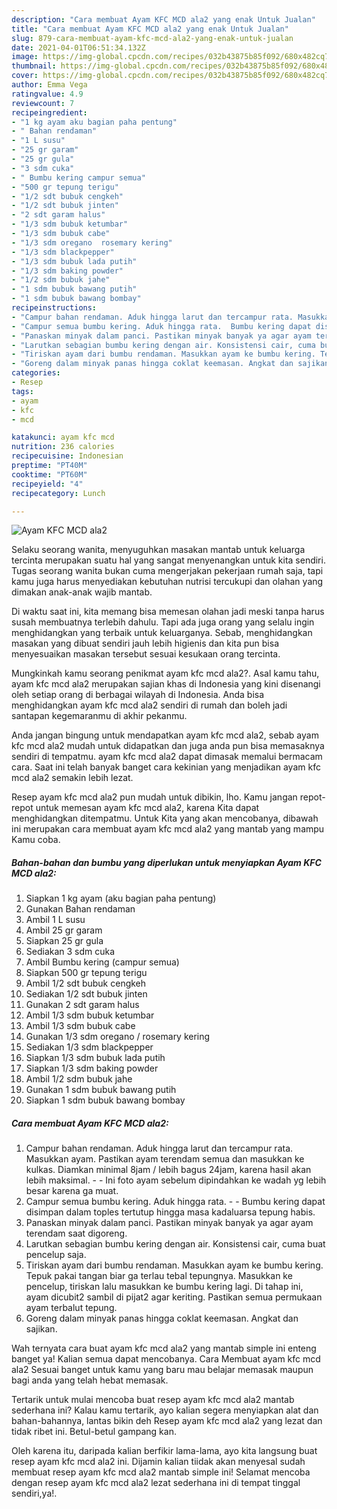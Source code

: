 ```yaml
---
description: "Cara membuat Ayam KFC MCD ala2 yang enak Untuk Jualan"
title: "Cara membuat Ayam KFC MCD ala2 yang enak Untuk Jualan"
slug: 879-cara-membuat-ayam-kfc-mcd-ala2-yang-enak-untuk-jualan
date: 2021-04-01T06:51:34.132Z
image: https://img-global.cpcdn.com/recipes/032b43875b85f092/680x482cq70/ayam-kfc-mcd-ala2-foto-resep-utama.jpg
thumbnail: https://img-global.cpcdn.com/recipes/032b43875b85f092/680x482cq70/ayam-kfc-mcd-ala2-foto-resep-utama.jpg
cover: https://img-global.cpcdn.com/recipes/032b43875b85f092/680x482cq70/ayam-kfc-mcd-ala2-foto-resep-utama.jpg
author: Emma Vega
ratingvalue: 4.9
reviewcount: 7
recipeingredient:
- "1 kg ayam aku bagian paha pentung"
- " Bahan rendaman"
- "1 L susu"
- "25 gr garam"
- "25 gr gula"
- "3 sdm cuka"
- " Bumbu kering campur semua"
- "500 gr tepung terigu"
- "1/2 sdt bubuk cengkeh"
- "1/2 sdt bubuk jinten"
- "2 sdt garam halus"
- "1/3 sdm bubuk ketumbar"
- "1/3 sdm bubuk cabe"
- "1/3 sdm oregano  rosemary kering"
- "1/3 sdm blackpepper"
- "1/3 sdm bubuk lada putih"
- "1/3 sdm baking powder"
- "1/2 sdm bubuk jahe"
- "1 sdm bubuk bawang putih"
- "1 sdm bubuk bawang bombay"
recipeinstructions:
- "Campur bahan rendaman. Aduk hingga larut dan tercampur rata. Masukkan ayam. Pastikan ayam terendam semua dan masukkan ke kulkas. Diamkan minimal 8jam / lebih bagus 24jam, karena hasil akan lebih maksimal.  Ini foto ayam sebelum dipindahkan ke wadah yg lebih besar karena ga muat."
- "Campur semua bumbu kering. Aduk hingga rata.  Bumbu kering dapat disimpan dalam toples tertutup hingga masa kadaluarsa tepung habis."
- "Panaskan minyak dalam panci. Pastikan minyak banyak ya agar ayam terendam saat digoreng."
- "Larutkan sebagian bumbu kering dengan air. Konsistensi cair, cuma buat pencelup saja."
- "Tiriskan ayam dari bumbu rendaman. Masukkan ayam ke bumbu kering. Tepuk pakai tangan biar ga terlau tebal tepungnya. Masukkan ke pencelup, tiriskan lalu masukkan ke bumbu kering lagi. Di tahap ini, ayam dicubit2 sambil di pijat2 agar keriting. Pastikan semua permukaan ayam terbalut tepung."
- "Goreng dalam minyak panas hingga coklat keemasan. Angkat dan sajikan."
categories:
- Resep
tags:
- ayam
- kfc
- mcd

katakunci: ayam kfc mcd 
nutrition: 236 calories
recipecuisine: Indonesian
preptime: "PT40M"
cooktime: "PT60M"
recipeyield: "4"
recipecategory: Lunch

---
```



![Ayam KFC MCD ala2](https://img-global.cpcdn.com/recipes/032b43875b85f092/680x482cq70/ayam-kfc-mcd-ala2-foto-resep-utama.jpg)

Selaku seorang wanita, menyuguhkan masakan mantab untuk keluarga tercinta merupakan suatu hal yang sangat menyenangkan untuk kita sendiri. Tugas seorang  wanita bukan cuma mengerjakan pekerjaan rumah saja, tapi kamu juga harus menyediakan kebutuhan nutrisi tercukupi dan olahan yang dimakan anak-anak wajib mantab.

Di waktu  saat ini, kita memang bisa memesan olahan jadi meski tanpa harus susah membuatnya terlebih dahulu. Tapi ada juga orang yang selalu ingin menghidangkan yang terbaik untuk keluarganya. Sebab, menghidangkan masakan yang dibuat sendiri jauh lebih higienis dan kita pun bisa menyesuaikan masakan tersebut sesuai kesukaan orang tercinta. 



Mungkinkah kamu seorang penikmat ayam kfc mcd ala2?. Asal kamu tahu, ayam kfc mcd ala2 merupakan sajian khas di Indonesia yang kini disenangi oleh setiap orang di berbagai wilayah di Indonesia. Anda bisa menghidangkan ayam kfc mcd ala2 sendiri di rumah dan boleh jadi santapan kegemaranmu di akhir pekanmu.

Anda jangan bingung untuk mendapatkan ayam kfc mcd ala2, sebab ayam kfc mcd ala2 mudah untuk didapatkan dan juga anda pun bisa memasaknya sendiri di tempatmu. ayam kfc mcd ala2 dapat dimasak memalui bermacam cara. Saat ini telah banyak banget cara kekinian yang menjadikan ayam kfc mcd ala2 semakin lebih lezat.

Resep ayam kfc mcd ala2 pun mudah untuk dibikin, lho. Kamu jangan repot-repot untuk memesan ayam kfc mcd ala2, karena Kita dapat menghidangkan ditempatmu. Untuk Kita yang akan mencobanya, dibawah ini merupakan cara membuat ayam kfc mcd ala2 yang mantab yang mampu Kamu coba.

<!--inarticleads1-->

##### Bahan-bahan dan bumbu yang diperlukan untuk menyiapkan Ayam KFC MCD ala2:

1. Siapkan 1 kg ayam (aku bagian paha pentung)
1. Gunakan  Bahan rendaman
1. Ambil 1 L susu
1. Ambil 25 gr garam
1. Siapkan 25 gr gula
1. Sediakan 3 sdm cuka
1. Ambil  Bumbu kering (campur semua)
1. Siapkan 500 gr tepung terigu
1. Ambil 1/2 sdt bubuk cengkeh
1. Sediakan 1/2 sdt bubuk jinten
1. Gunakan 2 sdt garam halus
1. Ambil 1/3 sdm bubuk ketumbar
1. Ambil 1/3 sdm bubuk cabe
1. Gunakan 1/3 sdm oregano / rosemary kering
1. Sediakan 1/3 sdm blackpepper
1. Siapkan 1/3 sdm bubuk lada putih
1. Siapkan 1/3 sdm baking powder
1. Ambil 1/2 sdm bubuk jahe
1. Gunakan 1 sdm bubuk bawang putih
1. Siapkan 1 sdm bubuk bawang bombay




<!--inarticleads2-->

##### Cara membuat Ayam KFC MCD ala2:

1. Campur bahan rendaman. Aduk hingga larut dan tercampur rata. Masukkan ayam. Pastikan ayam terendam semua dan masukkan ke kulkas. Diamkan minimal 8jam / lebih bagus 24jam, karena hasil akan lebih maksimal. -  - Ini foto ayam sebelum dipindahkan ke wadah yg lebih besar karena ga muat.
1. Campur semua bumbu kering. Aduk hingga rata. -  - Bumbu kering dapat disimpan dalam toples tertutup hingga masa kadaluarsa tepung habis.
1. Panaskan minyak dalam panci. Pastikan minyak banyak ya agar ayam terendam saat digoreng.
1. Larutkan sebagian bumbu kering dengan air. Konsistensi cair, cuma buat pencelup saja.
1. Tiriskan ayam dari bumbu rendaman. Masukkan ayam ke bumbu kering. Tepuk pakai tangan biar ga terlau tebal tepungnya. Masukkan ke pencelup, tiriskan lalu masukkan ke bumbu kering lagi. Di tahap ini, ayam dicubit2 sambil di pijat2 agar keriting. Pastikan semua permukaan ayam terbalut tepung.
1. Goreng dalam minyak panas hingga coklat keemasan. Angkat dan sajikan.




Wah ternyata cara buat ayam kfc mcd ala2 yang mantab simple ini enteng banget ya! Kalian semua dapat mencobanya. Cara Membuat ayam kfc mcd ala2 Sesuai banget untuk kamu yang baru mau belajar memasak maupun bagi anda yang telah hebat memasak.

Tertarik untuk mulai mencoba buat resep ayam kfc mcd ala2 mantab sederhana ini? Kalau kamu tertarik, ayo kalian segera menyiapkan alat dan bahan-bahannya, lantas bikin deh Resep ayam kfc mcd ala2 yang lezat dan tidak ribet ini. Betul-betul gampang kan. 

Oleh karena itu, daripada kalian berfikir lama-lama, ayo kita langsung buat resep ayam kfc mcd ala2 ini. Dijamin kalian tiidak akan menyesal sudah membuat resep ayam kfc mcd ala2 mantab simple ini! Selamat mencoba dengan resep ayam kfc mcd ala2 lezat sederhana ini di tempat tinggal sendiri,ya!.

